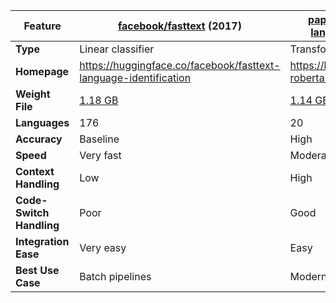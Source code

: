 | Feature                 | [facebook/fasttext](https://huggingface.co/facebook/fasttext-language-identification) (2017) | [papluca/xlm-roberta-base-language-detection](https://huggingface.co/papluca/xlm-roberta-base-language-detection) (2021) | [cis-lmu/glotlid](https://huggingface.co/cis-lmu/glotlid) (2024) | [juliensimon/xlm-v-base-language-id](https://huggingface.co/juliensimon/xlm-v-base-language-id) (2023) | [google/cld3](https://github.com/google/cld3) (2019)   | [langdetect](https://pypi.org/project/langdetect/) (2014) |
|-------------------------|-----------------------------------------------------------------------------------------------|------------------------------------------------------------------------------------------------------------------------|----------------------------------------------------------------|--------------------------------------------------------------------------------------------------------------|--------------------------------------------------------|------------------------------------------------------------|
| **Type**                | Linear classifier                                                                             | Transformer                                                                                                            | Transformer                                                    | Transformer                                                                                                | Hybrid classifier                                        | Linear classifier                                          |
| **Homepage**            | https://huggingface.co/facebook/fasttext-language-identification                              | https://huggingface.co/papluca/xlm-roberta-base-language-detection                                                      | https://huggingface.co/cis-lmu/glotlid                        | https://huggingface.co/juliensimon/xlm-v-base-language-id                                                    | https://github.com/google/cld3                           | https://pypi.org/project/langdetect/                       |
| **Weight File**         | [1.18 GB](https://huggingface.co/facebook/fasttext-language-identification/blob/main/fasttext_model.bin) | [1.14 GB](https://huggingface.co/papluca/xlm-roberta-base-language-detection/blob/main/pytorch_model.bin)               | [1.69 GB](https://huggingface.co/cis-lmu/glotlid/blob/main/model.bin) | [3.11 GB](https://huggingface.co/juliensimon/xlm-v-base-language-id/blob/main/pytorch_model.bin)              | N/A (C++ library; no weight)                            | N/A (pure-Python; no weights)                              |
| **Languages**           | 176                                                                                           | 20                                                                                                                     | 100+                                                           | 102 (fine-tuned from FastText)                                                                              | 47                                                      | ~55                                                        |
| **Accuracy**            | Baseline                                                                                      | High                                                                                                                   | Very high                                                     | High                                                                                                         | Good                                                    | Lower                                                      |
| **Speed**               | Very fast                                                                                     | Moderate                                                                                                               | Moderate                                                      | Moderate                                                                                                     | Extremely fast                                          | Very fast                                                  |
| **Context Handling**    | Low                                                                                           | High                                                                                                                   | High                                                           | High                                                                                                         | Medium                                                  | Low                                                        |
| **Code-Switch Handling**| Poor                                                                                          | Good                                                                                                                   | Improved                                                      | Good                                                                                                         | Poor                                                    | Poor                                                       |
| **Integration Ease**    | Very easy                                                                                     | Easy                                                                                                                   | Easy                                                           | Easy                                                                                                         | Medium                                                  | Very easy                                                  |
| **Best Use Case**       | Batch pipelines                                                                              | Modern NLP workflows                                                                                                  | Context-sensitive LID                                          | Mid-sized multilingual LID                                                                                  | Embedded/browser use                                    | Lightweight/non-critical tasks                             |
